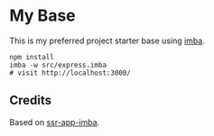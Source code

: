 # My Base

This is my preferred project starter base using [imba](https://imba.io).

```
npm install
imba -w src/express.imba
# visit http://localhost:3000/
```

## Credits

Based on [ssr-app-imba](https://github.com/imba/ssr-app-imba).
